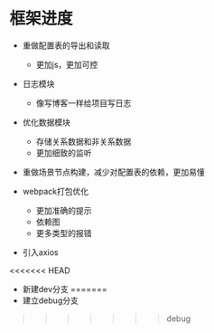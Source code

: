 # 框架进度

- 重做配置表的导出和读取
  - 更加js，更加可控

- 日志模块
  - 像写博客一样给项目写日志

- 优化数据模块
  - 存储关系数据和非关系数据
  - 更加细致的监听

- 重做场景节点构建，减少对配置表的依赖，更加易懂

- webpack打包优化
  - 更加准确的提示
  - 依赖图
  - 更多类型的报错

- 引入axios

<<<<<<< HEAD
- 新建dev分支
=======
- 建立debug分支
>>>>>>> debug
